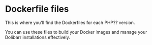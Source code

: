 # Dockerfile files

This is where you'll find the Dockerfiles for each PHP?? version.

You can use these files to build your Docker images and manage your Dolibarr installations effectively.
